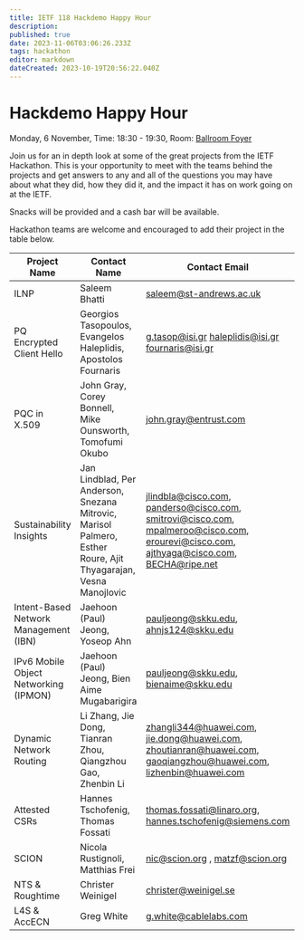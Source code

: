 ```yaml
---
title: IETF 118 Hackdemo Happy Hour
description: 
published: true
date: 2023-11-06T03:06:26.233Z
tags: hackathon
editor: markdown
dateCreated: 2023-10-19T20:56:22.040Z
---
```


# Hackdemo Happy Hour
Monday, 6 November, Time: 18:30 - 19:30, Room: [Ballroom Foyer](https://datatracker.ietf.org/meeting/118/floor-plan?room=ballroom-foyer)

Join us for an in depth look at some of the great projects from the IETF Hackathon. This is your opportunity to meet with the teams behind the projects and get answers to any and all of the questions you may have about what they did, how they did it, and the impact it has on work going on at the IETF. 

Snacks will be provided and a cash bar will be available.

Hackathon teams are welcome and encouraged to add their project in the table below.

| Project Name  |  Contact Name |  Contact Email |  Reference Link  |
|---|---|---|---|
|ILNP| Saleem Bhatti  | saleem@st-andrews.ac.uk | <https://ilnp.cs.st-andrews.ac.uk> |
|PQ Encrypted Client Hello|Georgios Tasopoulos, Evangelos Haleplidis, Apostolos Fournaris|g.tasop@isi.gr haleplidis@isi.gr fournaris@isi.gr|https://github.com/IETF-Hackathon/pq-ech|
| PQC in X.509  | John Gray, Corey Bonnell, Mike Ounsworth, Tomofumi Okubo  | john.gray@entrust.com  | https://github.com/IETF-Hackathon/pqc-certificates  |
| Sustainability Insights  | Jan Lindblad, Per Anderson, Snezana Mitrovic, Marisol Palmero, Esther Roure, Ajit Thyagarajan, Vesna Manojlovic   |  <jlindbla@cisco.com>, <panderso@cisco.com>, <smitrovi@cisco.com>, <mpalmeroo@cisco.com>, <erourevi@cisco.com>, <ajthyaga@cisco.com>, <BECHA@ripe.net> |  https://github.com/cisco-open/green-monitoring/tree/main |
| Intent-Based Network Management (IBN) | Jaehoon (Paul) Jeong, Yoseop Ahn | pauljeong@skku.edu, ahnjs124@skku.edu | https://github.com/jaehoonpauljeong/Intent-Based-Network-Management-Automation/tree/main |
| IPv6 Mobile Object Networking (IPMON) | Jaehoon (Paul) Jeong, Bien Aime Mugabarigira | pauljeong@skku.edu, bienaime@skku.edu | https://github.com/ipwave-hackathon-ietf/IETF-118-IPMON-Hackathon-Project |
|Dynamic Network Routing | Li Zhang, Jie Dong, Tianran Zhou, Qiangzhou Gao, Zhenbin Li | <zhangli344@huawei.com>, <jie.dong@huawei.com>, <zhoutianran@huawei.com>, <gaoqiangzhou@huawei.com>,  <lizhenbin@huawei.com>  | https://github.com/Satellite-Routing/IETF118-hackathon  |
| Attested CSRs | Hannes Tschofenig, Thomas Fossati | thomas.fossati@linaro.org, hannes.tschofenig@siemens.com | https://github.com/IETF-Hackathon/ietf118-project-presentations/blob/main/CSR-Attestation.pdf |
| SCION  | Nicola Rustignoli, Matthias Frei  |  <nic@scion.org> , <matzf@scion.org> |  https://github.com/scionproto/scion/tree/connectrpc https://github.com/scionproto/scion/pull/4435 |
| NTS & Roughtime  | Christer Weinigel  |  <christer@weinigel.se> | https://www.netnod.se/nts/ https://vadarklockan.readthedocs.io/ |
| L4S & AccECN | Greg White | <g.white@cablelabs.com> | https://www.rfc-editor.org/rfc/rfc9330.html |

